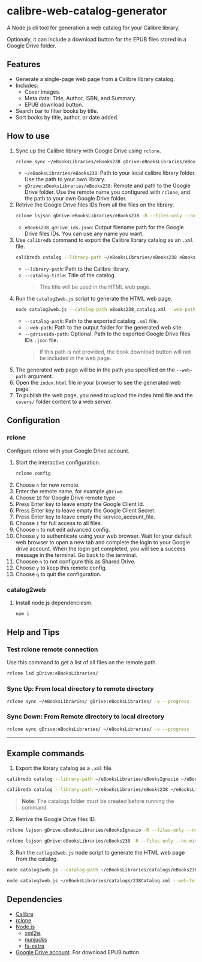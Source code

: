 # calibre-web-catalog-generator

A Node.js cli tool for generation a web catalog for your Calibre library.

Optionaly, it can include a download button for the EPUB files stored in a Google Drive folder.

## Features
- Generate a single-page web page from a Calibre library catalog.
- Includes:
  - Cover images.
  - Meta data: Title, Author, ISBN, and Summary.
  - EPUB download button.
- Search bar to filter books by title.
- Sort books by title, author, or date added.

## How to use

1. Sync up the Calibre library with Google Drive using `rclone`.
    ``` bash
    rclone sync ~/eBooksLibraries/eBooks238 gDrive:eBooksLibraries/eBooks238 -v --progress
    ```
    - `~/eBooksLibraries/eBooks238`: Path to your local calibre library folder. Use the path to your own library.
    - `gDrive:eBooksLibraries/eBooks238`: Remote and path to the Google Drive folder. Use the remote name you configured with `rclone`, and the path to your own Google Drive folder.
2. Retrive the Google Drive files IDs from all the files on the library.
    ``` bash
    rclone lsjson gDrive:eBooksLibraries/eBooks238 -R --files-only --no-mimetype --no-modtime > eBooks238_gdrive_ids.json
    ```
    - `eBooks238_gdrive_ids.json`: Output filename path for the Google Drive files IDs. You can use any name you want.
3. Use `calibredb` command to export the Calibre library catalog as an `.xml` file.
    ``` bash
    calibredb catalog --library-path ~/eBooksLibraries/eBooks238 eBooks238_catalog.xml  --catalog-title "Lukas238's eBooks Library"
    ```
   - `--library-path`: Path to the Calibre library.
   - `--catalog-title`: Title of the catalog.
        > This title will be used in the HTML web page.
4. Run the `catalog2web.js` script to generate the HTML web page.
    ``` bash
    node catalog2web.js --catalog-path eBooks238_catalog.xml --web-path eBooks238 --gdriveids-path eBooks238_gdrive_ids.json 
    ```
   - `--catalog-path`: Path to the exported catalog `.xml` file.
   - `--web-path`: Path to the output folder for the generated web site.
   - `--gdriveids-path`: Optional. Path to the exported Google Drive files IDs `.json` file.
        > If this path is not provided, the book download button will not be included in the web page.
5. The generated web page will be in the path you specified on the `--web-path` argument.
6. Open the `index.html` file in your browser to see the generated web page.
7. To publish the web page, you need to upload the index.html file and the `covers/` folder content to a web server.


## Configuration

### rclone
Configure rclone with your Google Drive account. 

1. Start the interactive configuration.
    ``` bash
    rclone config
    ```
2. Choose `n` for new remote.
3. Enter the remote name, for example `gDrive`.
4. Choose `18` for Google Drive remote type.
5. Press Enter key to leave empty the Google Client Id.
6. Press Enter key to leave empty the Google Client Secret.
7. Press Enter key to leave empty the service_account_file.
8.  Choose `1` for full access to all files.
9.  Choose `n` to not edit advanced config.
10. Choose `y` to authenticate using your web browser. Wait for your default web browser to open a new tab and complete the login to your Google drive account. When the login get completed, you will see a success message in the terminal. Go back to the terminal.
11. Choosee `n` to not configure this as Shared Drive.
12. Choose `y` to keep this remote config.
13. Choose `q` to quit the configuration.

### catalog2web

1. Install node.js dependenciesm.
    ``` bash
    npm i
    ```


## Help and Tips

### Test rclone remote connection

Use this command to get a list of all files on the remote path.

``` bash
rclone lsd gDrive:eBooksLibraries/
```

### Sync Up: From local directory to remote directory

``` bash
rclone sync ~/eBooksLibraries/ gDrive:eBooksLibraries/ -v --progress
```

### Sync Down: From Remote directory to local directory

``` bash    
rclone sync gDrive:eBooksLibraries/ ~/eBooksLibraries/ -v --progress
```



---

## Example commands

1. Export the library catalog as a `.xml` file.
``` bash
calibredb catalog --library-path ~/eBooksLibraries/eBooksIgnacio ~/eBooksLibraries/catalogs/ignacioCatalog.xml  --catalog-title "Ignacio's eBooks Library"

calibredb catalog --library-path ~/eBooksLibraries/eBooks238 ~/eBooksLibraries/catalogs/238Catalog.xml  --catalog-title "Lukas238's eBooks Library"
```
> **Note**: The catalogs folder must be created before running the command.
2. Retrive the Google Drive files ID.
```bash
rclone lsjson gDrive:eBooksLibraries/eBooksIgnacio -R --files-only --no-mimetype --no-modtime > catalogs/eBooksIgnacio_googleDrive_ids.json

rclone lsjson gDrive:eBooksLibraries/eBooks238 -R --files-only --no-mimetype --no-modtime > catalogs/238Catalog_googleDrive_ids.json
```
3. Run the `catlago2web.js` node script to generate the HTML web page from the catalog.
``` bash
node catalog2web.js --catalog-path ~/eBooksLibraries/catalogs/eBooks238_catalog.xml --web-folder webs/238Catalog --catalog-path ./catalogs

node catalog2web.js ~/eBooksLibraries/catalogs/238Catalog.xml --web-folder webs/238Catalog --catalog-folder ./catalogs
```


## Dependencies 

- [Calibre](https://calibre-ebook.com/)
- [rclone](https://rclone.org/)
- [Node.js](https://nodejs.org/)
  - [xml2js](https://www.npmjs.com/package/xml2js)
  - [nunjucks](https://www.npmjs.com/package/nunjucks)
  - [fs-extra](https://www.npmjs.com/package/fs-extra)
- [Google Drive account](https://www.google.com/drive/). For download EPUB button.
